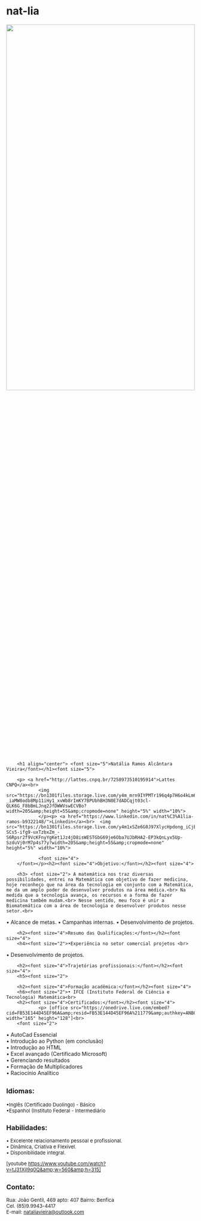 # nat-lia
<img src="https://bn1301files.storage.live.com/y4mnkV6fSSnx2acH80ZAYRa6ebXSJaUGgoVbOy3pCjiB4btOeMYsFesL6DDpBWupmWiOX9GXfaOSI4x_34icOy00k2FsanUw7yk2UzRZPlt6eBq-O0GF0_70rea2XXZHQ-qwiCTQNH2QmxwSdUFR8ZFCgMkiDqrECasXc1XO0IxKkmUCtAJBpzPhgB0g-aiDJXc?width=1063&amp;height=343&amp;cropmode=none" height="50%" width="100%">

              
                
		<h1 align="center"> <font size="5">Natália Ramos Alcântara Vieira</font></h1><font size="5">
		
		<p> <a href="http://lattes.cnpq.br/7258973510195914">Lattes CNPQ</a><br>
                <img src="https://bn1301files.storage.live.com/y4m_mrn9IYPMTr196q4p7H6o4kLm6PcnOz8O_g34adAEFUSFYZQE5ybhWkrGPFlCOAv6js340AfWv2tG8KIe1d0tRyclcHGORozj5I3qDfUYCoe-_iaMW8odb8Mp11iHy1_xvWb8rImKY7BPUbhBH3N0E7dADCqjt03cl-QLK6G_F8bBmLJnq2JfDWWVswECVBo?width=205&amp;height=55&amp;cropmode=none" height="5%" width="10%">
                </p><p> <a href="https://www.linkedin.com/in/nat%C3%A1lia-ramos-b9322148/">Linkedin</a><br>  <img src="https://bn1301files.storage.live.com/y4m1xSZe6G0J97XlycHpdong_iCjEAcoMwaZq4qnjMQET8mxxffm5pHwKsrr_r4kYQQlwl8SGqwG_elsCCR6sraSRB_K-SCs5-ifg9-uxTzbxZm_-S6Rpsr2f9VcKFnyYgKet1Jz4jD8isWESTGbG69je6Oba7UJbRHA2-EP3kQnLyx5Up-SzduVj0rM7p4s77y?width=205&amp;height=55&amp;cropmode=none" height="5%" width="10%">
                
                <font size="4">
		</font></p><h2><font size="4">Objetivo:</font></h2><font size="4">
                
		<h3> <font size="2"> A matemática nos traz diversas possibilidades, entrei na Matemática com objetivo de fazer medicina, hoje reconheço que na área da tecnologia em conjunto com a Matemática, me da um amplo poder de desenvolver produtos na área médica.<br> Na medida que a tecnologia avança, os recursos e a forma de fazer medicina também mudam.<br> Nesse sentido, meu foco é unir a Biomatemática com a área de tecnologia e desenvolver produtos nesse setor.<br>

• Alcance de metas.
• Campanhas internas.
• Desenvolvimento de projetos.


		<h2><font size="4">Resumo das Qualificações:</font></h2><font size="4">
		<h4><font size="2">•Experiência no setor comercial projetos <br>
• Desenvolvimento de projetos.

		<h2><font size="4">Trajetórias profissionais:</font></h2><font size="4">
		<h5><font size="2">

		<h2><font size="4">Formação acadêmica:</font></h2><font size="4">
		<h6><font size="2">• IFCE (Instituto Federal de Ciência e Tecnologia) Matemática<br>
		<h2><font size="4">Certificados:</font></h2><font size="4">
                <p> [office src="https://onedrive.live.com/embed?cid=FB53E144D45EF96A&amp;resid=FB53E144D45EF96A%211779&amp;authkey=ANB06QlHCbcCkrU" width="165" height="128"]<br>
		<font size="2">
• AutoCad Essencial<br> 
• Introdução ao Python (em conclusão)<br>
• Introdução ao HTML<br>
• Excel avançado (Certificado Microsoft)<br> 
• Gerenciando resultados<br>
• Formação de Multiplicadores<br>
• Raciocínio Analítico<br>
		</font></p><h2><font size="2"><font size="4">Idiomas:</font></font></h2><font size="2"><font size="4">
		<font size="2">
•Inglês (Certificado Duolingo) - Básico<br>
•Espanhol (Instituto Federal - Intermediário<br>
		<h2><font size="4">Habilidades:</font></h2><font size="4">
		<font size="2">
• Excelente relacionamento pessoal e profissional.<br>
• Dinâmica, Criativa e Flexível.<br>
• Disponibilidade integral.<br></font></font></font></font></font></font></font></h6><font size="4"><font size="2"><font size="4"><font size="2"><font size="4"><font size="2">

[youtube https://www.youtube.com/watch?v=tJ31Xjl9q0Q&amp;w=560&amp;h=315]<br>
                <h2><font size="4">Contato:</font></h2><font size="4">
                <font size="2">
Rua: João Gentil, 469 apto: 407 Bairro: Benfica<br>
Cel. (85)9.9943-4417<br>
E-mail: nataliavieira@outlook.com</font></font></font></font></font></font></font></font></font></font></h5></font></font></h4></font></font></h3></font></font>
